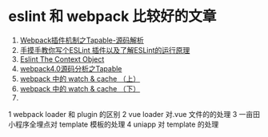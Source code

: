 # eslint 和 webpack 比较好的文章

1. [Webpack插件机制之Tapable-源码解析](https://juejin.cn/post/6844904004435050503)
2. [手摸手教你写个ESLint 插件以及了解ESLint的运行原理](https://juejin.cn/post/6844904016363667469)
3. [Eslint The Context Object](https://cn.eslint.org/docs/developer-guide/working-with-rules#the-context-object)
4. [webpack4.0源码分析之Tapable](https://juejin.cn/post/6844903588112629767)
5. [webpack 中的 watch & cache （上）](https://segmentfault.com/a/1190000008111793)
6. [webpack 中的 watch & cache （下）](https://segmentfault.com/a/1190000008394560)
7.


1 webpack loader 和 plugin 的区别
2 vue loader 对.vue 文件的的处理
3 一亩田小程序全埋点对 template 模板的处理
4 uniapp 对 template 的处理










